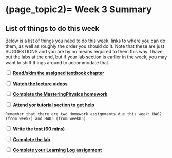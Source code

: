 (page_topic2)=
Week 3 Summary
=======================

## List of things to do this week

Below is a list of things you need to do this week, links to where you can do them, as well as roughly the order you should do it.
Note that these are just SUGGESTIONS and you are by no means required to them this way. 
I have put the labs at the end, but if your lab section is earlier in the week, you may want to shift things around to accommodate that.

<label><input type="checkbox" id="week03_task1" class="box"> [**Read/skim the assigned textbook chapter**](./readings.md)</input></label>

<label><input type="checkbox" id="week03_task2" class="box"> [**Watch the lecture videos**](./videos.md) </input></label>


<label><input type="checkbox" id="week03_task3" class="box"> [**Complete the MasteringPhysics homework**](./homework.md) </input></label>

<label><input type="checkbox" id="week03_task4" class="box"> [**Attend yor tutorial section to get help**](https://canvas.ubc.ca/courses/63995/external_tools/5284) </input></label>


```{tip}
Remember that there are two Homework assignments due this week: HW02 (from week2) and HW03 (from week03).
```

<label><input type="checkbox" id="week03_task5" class="box"> [**Write the test (60 mins)**](./test.md) </input></label>

<label><input type="checkbox" id="week03_task6" class="box"> [**Complete the lab**](./lab.md) </input></label>

<label><input type="checkbox" id="week03_task7" class="box"> [**Complete your Learning Log assignment**](./learninglogs.md) </input></label>